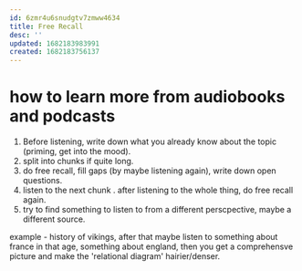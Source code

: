 ```yaml
---
id: 6zmr4u6snudgtv7zmww4634
title: Free Recall
desc: ''
updated: 1682183983991
created: 1682183756137
---
```

# how to learn more from audiobooks and podcasts
1. Before listening, write down what you already know about the topic (priming, get into the mood).
2. split into chunks if quite long.
3. do free recall, fill gaps (by maybe listening again), write down open questions.
4. listen to the next chunk
. after listening to the whole thing, do free recall again.
6. try to find something to listen to from a different perscpective, maybe a different source.

example - history of vikings, after that maybe listen to something about france in that age, something about england, then you get a comprehensve picture and make the 'relational diagram' hairier/denser.